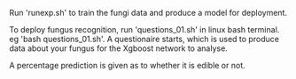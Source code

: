 Run 'runexp.sh' to train the fungi data and produce a model for deployment.

To deploy fungus recognition, run 'questions_01.sh' in linux bash terminal. eg 'bash questions_01.sh'.
A questionaire starts, which is used to produce data about your fungus for the Xgboost network to analyse.

A percentage prediction is given as to whether it is edible or not.
